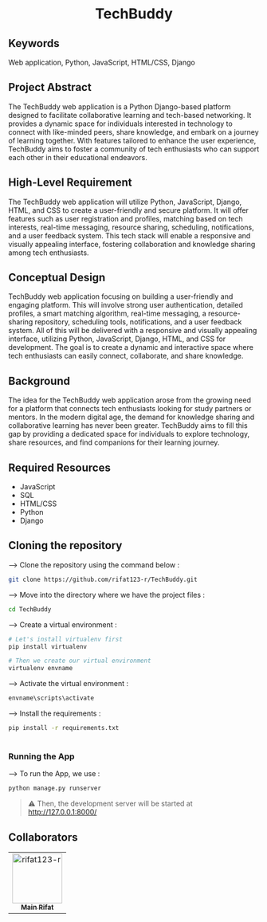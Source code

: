 <div align="center">

# TechBuddy


</div>


## Keywords
Web application, Python, JavaScript, HTML/CSS, Django

## Project Abstract
The TechBuddy web application is a Python Django-based platform designed to facilitate collaborative learning and tech-based networking. It provides a dynamic space for individuals interested in technology to connect with like-minded peers, share knowledge, and embark on a journey of learning together. With features tailored to enhance the user experience, TechBuddy aims to foster a community of tech enthusiasts who can support each other in their educational endeavors.

## High-Level Requirement
The TechBuddy web application will utilize Python, JavaScript, Django, HTML, and CSS to create a user-friendly and secure platform. It will offer features such as user registration and profiles, matching based on tech interests, real-time messaging, resource sharing, scheduling, notifications, and a user feedback system. This tech stack will enable a responsive and visually appealing interface, fostering collaboration and knowledge sharing among tech enthusiasts.

## Conceptual Design
TechBuddy web application focusing on building a user-friendly and engaging platform. This will involve strong user authentication, detailed profiles, a smart matching algorithm, real-time messaging, a resource-sharing repository, scheduling tools, notifications, and a user feedback system. All of this will be delivered with a responsive and visually appealing interface, utilizing Python, JavaScript, Django, HTML, and CSS for development. The goal is to create a dynamic and interactive space where tech enthusiasts can easily connect, collaborate, and share knowledge.

## Background
The idea for the TechBuddy web application arose from the growing need for a platform that connects tech enthusiasts looking for study partners or mentors. In the modern digital age, the demand for knowledge sharing and collaborative learning has never been greater. TechBuddy aims to fill this gap by providing a dedicated space for individuals to explore technology, share resources, and find companions for their learning journey.

## Required Resources
- JavaScript
- SQL
- HTML/CSS
- Python
- Django
  
## Cloning the repository

--> Clone the repository using the command below :
```bash
git clone https://github.com/rifat123-r/TechBuddy.git

```

--> Move into the directory where we have the project files : 
```bash
cd TechBuddy

```

--> Create a virtual environment :
```bash
# Let's install virtualenv first
pip install virtualenv

# Then we create our virtual environment
virtualenv envname

```

--> Activate the virtual environment :
```bash
envname\scripts\activate

```

--> Install the requirements :
```bash
pip install -r requirements.txt

```

#

### Running the App

--> To run the App, we use :
```bash
python manage.py runserver

```

> ⚠ Then, the development server will be started at http://127.0.0.1:8000/

## Collaborators

[//]: # ( readme: collaborators -start )
<table>
<tr>
    </td>
    <td align="center">
        <a href="https://github.com/rifat123-r">
            <img src="https://avatars.githubusercontent.com/u/73204434?v=4" width="100;" alt="rifat123-r"/>
            <br />
            <sub><b>Main Rifat</b></sub>
        </a>
    </td>
</tr>
</table>

[//]: # ( readme: collaborators -end )
